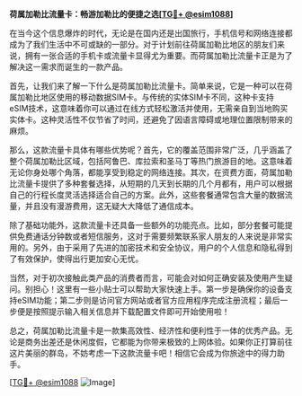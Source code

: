 **荷属加勒比流量卡：畅游加勒比的便捷之选[[TG💪+ @esim1088](https://t.me/s/esim1088)]**

在当今这个信息爆炸的时代，无论是在国内还是出国旅行，手机信号和网络连接都成为了我们生活中不可或缺的一部分。对于计划前往荷属加勒比地区的朋友们来说，拥有一张合适的手机卡或流量卡显得尤为重要。而荷属加勒比流量卡正是为了解决这一需求而诞生的一款产品。

首先，让我们来了解一下什么是荷属加勒比流量卡。简单来说，它是一种可以在荷属加勒比地区使用的移动数据SIM卡。与传统的实体SIM卡不同，这种卡支持eSIM技术，这意味着你可以通过在线方式轻松激活并使用，无需亲自到当地购买实体卡。这种灵活性不仅节省了时间，还避免了因语言障碍或地理位置限制带来的麻烦。

那么，这款流量卡具体有哪些优势呢？首先，它的覆盖范围非常广泛，几乎涵盖了整个荷属加勒比区域，包括阿鲁巴、库拉索和圣马丁等热门旅游目的地。这意味着无论你身处哪个角落，都能享受到稳定的网络连接。其次，在资费方面，荷属加勒比流量卡提供了多种套餐选择，从短期的几天到长期的几个月都有，用户可以根据自己的行程长度灵活选择适合自己的方案。此外，这些套餐通常包含大量的数据流量，并且没有漫游费用，这无疑大大降低了通信成本。

除了基础功能外，这款流量卡还具备一些额外的功能亮点。比如，部分套餐可能提供免费通话分钟数或者短信服务，这对于需要频繁联系家人朋友的人来说是非常实用的。另外，由于采用了先进的加密技术和安全协议，用户的个人信息和隐私得到了有效保护，使得出行更加安心无忧。

当然，对于初次接触此类产品的消费者而言，可能会对如何正确安装及使用产生疑问。别担心！这里有一些小贴士可以帮助大家快速上手。第一步是确保你的设备支持eSIM功能；第二步则是访问官方网站或者官方应用程序完成注册流程；最后一步便是按照提示输入相关信息并下载配置文件即可开始使用啦！

总之，荷属加勒比流量卡是一款集高效性、经济性和便利性于一体的优秀产品。无论是商务出差还是休闲度假，它都能为你带来极致的上网体验。如果你正打算前往这片美丽的群岛，不妨考虑一下这款流量卡吧！相信它会成为你旅途中的得力助手。

[[TG💪+ @esim1088](https://t.me/s/esim1088) ![Image](https://i.postimg.cc/4NQfJmqS/Snipaste-2025-05-13-00-14-12.png)]